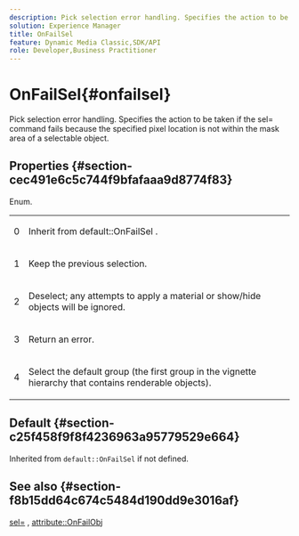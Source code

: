 ```yaml
---
description: Pick selection error handling. Specifies the action to be taken if the sel= command fails because the specified pixel location is not within the mask area of a selectable object.
solution: Experience Manager
title: OnFailSel
feature: Dynamic Media Classic,SDK/API
role: Developer,Business Practitioner
---
```


# OnFailSel{#onfailsel}

Pick selection error handling. Specifies the action to be taken if the sel= command fails because the specified pixel location is not within the mask area of a selectable object.

## Properties {#section-cec491e6c5c744f9bfafaaa9d8774f83}

Enum.

<table id="simpletable_1CFD2BC6F9BC4D2AB372EAF115B7F2FC"> 
 <tr class="strow"> 
  <td class="stentry"> <p>0 </p> </td> 
  <td class="stentry"> <p>Inherit from <span class="codeph"> default::OnFailSel </span>. </p> </td> 
 </tr> 
 <tr class="strow"> 
  <td class="stentry"> <p>1 </p> </td> 
  <td class="stentry"> <p>Keep the previous selection. </p> </td> 
 </tr> 
 <tr class="strow"> 
  <td class="stentry"> <p>2 </p> </td> 
  <td class="stentry"> <p>Deselect; any attempts to apply a material or show/hide objects will be ignored. </p> </td> 
 </tr> 
 <tr class="strow"> 
  <td class="stentry"> <p>3 </p> </td> 
  <td class="stentry"> <p>Return an error. </p> </td> 
 </tr> 
 <tr class="strow"> 
  <td class="stentry"> <p>4 </p> </td> 
  <td class="stentry"> <p>Select the default group (the first group in the vignette hierarchy that contains renderable objects). </p> </td> 
 </tr> 
</table>

## Default {#section-c25f458f9f8f4236963a95779529e664}

Inherited from `default::OnFailSel` if not defined.

## See also {#section-f8b15dd64c674c5484d190dd9e3016af}

[sel=](../../../../../ir-api/http-protocol/image-rendering-api-ref/c-ir-http-protocol-ref/c-ir-http-protocol-command-reference/r-ir-sel.md#reference-01322c58d414481385c29fcdd27a090b) , [attribute::OnFailObj](../../../../../ir-api/material-cat/image-rendering-api-ref/c-ir-material-catalog/c-ir-attributes-reference/r-ir-onfailobj.md#reference-4c6ba90418e84da5831f8573bbbf2c8d) 
